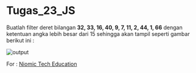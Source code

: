 # Tugas_23_JS

Buatlah filter deret bilangan **32, 33, 16, 40, 9, 7, 11, 2, 44, 1, 66** dengan ketentuan angka lebih besar dari 15 sehingga akan tampil seperti gambar berikut ini :
<p>
<img src="https://lh6.googleusercontent.com/w1yxiRRn7BMagY-TWV9KUmyMvMqEKrq8nSv-atdqxzJLCOI6wVgruZC2OEYiMz1gGvpN_nDOa57H4PFRDIhfXTLKQ8Jp3h7O8HJLbgvMaEJkPZhGfFmaN4O8XCehWxaiR9VZwfWJ" alt="output"/>
</p>

For : [Niomic Tech Education](https://niomic.com/)
